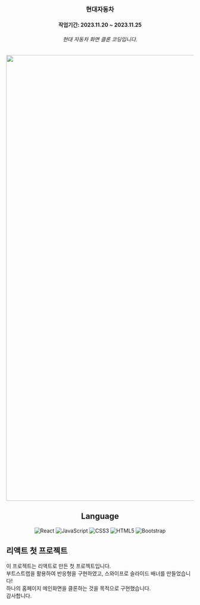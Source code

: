 <h3 align="center">
  현대자동차
</h3>
<h4 align="center">작업기간: 2023.11.20 ~ 2023.11.25
<h6 align="center">현대 자동차 화면 클론 코딩입니다.</h6>
<p align="center">
  <img src="https://github.com/jungyeon53/hyundaicar/assets/150405152/f7e03dc1-c0cd-4768-b1dc-f5dc9d9ec758" style="width:1200px">
</p>

<h2 align="center">Language</h2>
<div align="center">
  <img alt="React" src="https://img.shields.io/badge/React-61DAFB?&style=for-the-badge&logo=React&logoColor=white"/>
  <img alt="JavaScript" src="https://img.shields.io/badge/JavaScript-F7DF1E?&style=for-the-badge&logo=JavaScript&logoColor=white"/>
  <img alt="CSS3" src="https://img.shields.io/badge/CSS3-1572B6?&style=for-the-badge&logo=CSS3&logoColor=white"/>
  <img alt="HTML5" src="https://img.shields.io/badge/HTML5-E34F26?&style=for-the-badge&logo=HTML5&logoColor=white"/>
  <img alt="Bootstrap" src="https://img.shields.io/badge/Bootstrap-7952B3?&style=for-the-badge&logo=Bootstrap&logoColor=white"/>
</div>

## 리액트 첫 프로젝트 
이 프로젝트는 리액트로 만든 첫 프로젝트입니다. <br />
부트스트랩을 활용하여 반응형을 구현하였고, 스와이프로 슬라이드 배너를 만들었습니다!<br />
하나의 홈페이지 메인화면을 클론하는 것을 목적으로 구현했습니다.<br />
감사합니다.
<br/>
